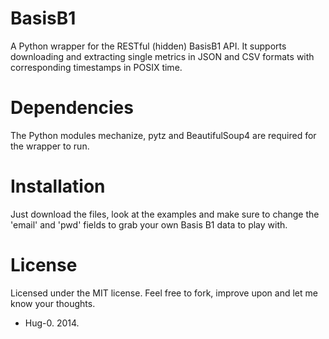 BasisB1
=======

A Python wrapper for the RESTful (hidden) BasisB1 API. It supports downloading and extracting single metrics in JSON and CSV formats with corresponding timestamps in POSIX time.

Dependencies
=======

The Python modules mechanize, pytz and BeautifulSoup4 are required for the wrapper to run.

Installation
=======

Just download the files, look at the examples and make sure to change the 'email' and 'pwd' fields to grab your own Basis B1 data to play with.

License
=======

Licensed under the MIT license. Feel free to fork, improve upon and let me know your thoughts.

- Hug-0. 2014.
